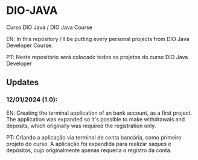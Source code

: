 # DIO-JAVA
Curso DIO Java / DIO Java Course

EN:
In this repository i'll be putting every personal projects from DIO Java Developer Course.

PT:
Neste repositório será colocado todos os projetos do curso DIO Java Developer

## Updates
### 12/01/2024 (1.0):
EN:
Creating the terminal application of an bank account, as a first project. 
The application was expanded so it's possible to make withdrawals and deposits, which originally was required the registration only.

PT: 
Criando a aplicação via terminal de conta bancária, como primeiro projeto do curso.
A aplicação foi expandida para realizar saques e depósitos, cujo originalmente apenas requeria o registro da conta.
